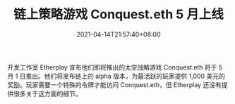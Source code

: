 ﻿---
title: "链上策略游戏 Conquest.eth 5 月上线"
date: 2021-04-14T21:57:40+08:00
lastmod: 2021-04-14T16:45:40+08:00
draft: false
authors: ["Bertha"]
description: "开发工作室 Etherplay 宣布他们即将推出的太空战略游戏 Conquest.eth 将于 5 月 1 日推出。他们将发布链上的 alpha 版本，为最活跃的玩家提供 1,000 美元的奖励。玩家需要一个特殊的令牌才能访问 Conquest.eth，但 Etherplay 还没有提供很多关于这方面的细节。"
featuredImage: "on-chain-strategy-game-conquest-eth-coming-in-may.png"
tags: ["Virtual World","虚拟世界","Play to Earn"]
categories: ["news"]
news: ["虚拟世界"]
weight: 
lightgallery: true
pinned: false
recommend: false
recommend1: false
---

开发工作室 Etherplay 宣布他们即将推出的太空战略游戏 Conquest.eth 将于 5 月 1 日推出。他们将发布链上的 alpha 版本，为最活跃的玩家提供 1,000 美元的奖励。玩家需要一个特殊的令牌才能访问 Conquest.eth，但 Etherplay 还没有提供很多关于这方面的细节。

<!--more-->

